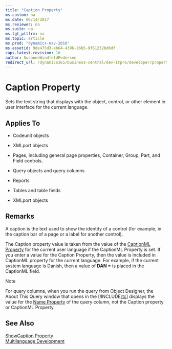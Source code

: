 ```yaml
---
title: "Caption Property"
ms.custom: na
ms.date: 06/14/2017
ms.reviewer: na
ms.suite: na
ms.tgt_pltfrm: na
ms.topic: article
ms.prod: "dynamics-nav-2018"
ms.assetid: 9de475d3-eb64-4306-86b5-9f61232bd6df
caps.latest.revision: 16
author: SusanneWindfeldPedersen
redirect_url: /dynamics365/business-central/dev-itpro/developer/properties/devenv-properties
---
```


# Caption Property
Sets the text string that displays with the object, control, or other element in user interface for the current language.  

## Applies To  

-   Codeunit objects  

-   XMLport objects  

-   Pages, including general page properties, Container, Group, Part, and Field controls.  

-   Query objects and query columns  

-   Reports  

-   Tables and table fields  

-   XMLport objects  

## Remarks  
 A caption is the text used to show the identity of a control (for example, in the caption bar of a page or a label for another control).  

 The Caption property value is taken from the value of the [CaptionML Property](devenv-captionml-property.md) for the current user language if the CaptionML Property is set. If you enter a value for the Caption Property, then the value is included in CaptionML property for the current language. For example, if the current system language is Danish, then a value of **DAN =<value>** is placed in the CaptionML field.  

> [!NOTE]  
>  For query columns, when you run the query from Object Designer, the About This Query window that opens in the [!INCLUDE[rtc](../includes/rtc_md.md)] displays the value for the [Name Property](devenv-name-property.md) of the query column, not the Caption property or CaptionML Property.  

## See Also  
 [ShowCaption Property](devenv-showcaption-property.md)   
 [Multilanguage Development](../devenv-multilanguage-development.md)
